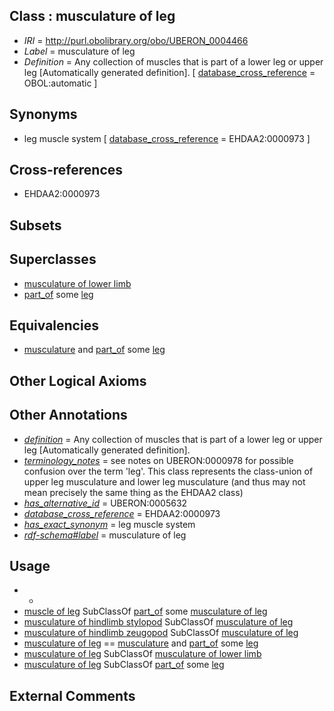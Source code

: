 
## Class : musculature of leg

 * *IRI* = http://purl.obolibrary.org/obo/UBERON_0004466
 * *Label* = musculature of leg
 * *Definition* = Any collection of muscles that is part of a lower leg or upper leg [Automatically generated definition]. [ [database_cross_reference](../../ef/oboInOwl#hasDbXref.md) = OBOL:automatic ]

## Synonyms

 * leg muscle system [ [database_cross_reference](../../ef/oboInOwl#hasDbXref.md) = EHDAA2:0000973 ]

## Cross-references

 * EHDAA2:0000973

## Subsets


## Superclasses

 * [musculature of lower limb](../../UBERON/82/UBERON_0004482.md)
 * [part_of](../../BFO/50/BFO_0000050.md) some [leg](../../UBERON/78/UBERON_0000978.md)

## Equivalencies

 * [musculature](../../UBERON/15/UBERON_0001015.md) and [part_of](../../BFO/50/BFO_0000050.md) some [leg](../../UBERON/78/UBERON_0000978.md)

## Other Logical Axioms


## Other Annotations

 * *[definition](../../IAO/15/IAO_0000115.md)* = Any collection of muscles that is part of a lower leg or upper leg [Automatically generated definition].
 * *[terminology_notes](../../UBPROP/13/UBPROP_0000013.md)* = see notes on UBERON:0000978 for possible confusion over the term 'leg'. This class represents the class-union of upper leg musculature and lower leg musculature (and thus may not mean precisely the same thing as the EHDAA2 class)
 * *[has_alternative_id](../../Id/oboInOwl#hasAlternativeId.md)* = UBERON:0005632
 * *[database_cross_reference](../../ef/oboInOwl#hasDbXref.md)* = EHDAA2:0000973
 * *[has_exact_synonym](../../ym/oboInOwl#hasExactSynonym.md)* = leg muscle system
 * *[rdf-schema#label](../../el/rdf-schema#label.md)* = musculature of leg

## Usage

 * -
 * [muscle of leg](../../UBERON/83/UBERON_0001383.md) SubClassOf [part_of](../../BFO/50/BFO_0000050.md) some [musculature of leg](../../UBERON/66/UBERON_0004466.md)
 * [musculature of hindlimb stylopod](../../UBERON/63/UBERON_0004463.md) SubClassOf [musculature of leg](../../UBERON/66/UBERON_0004466.md)
 * [musculature of hindlimb zeugopod](../../UBERON/67/UBERON_0006067.md) SubClassOf [musculature of leg](../../UBERON/66/UBERON_0004466.md)
 * [musculature of leg](../../UBERON/66/UBERON_0004466.md) == [musculature](../../UBERON/15/UBERON_0001015.md) and [part_of](../../BFO/50/BFO_0000050.md) some [leg](../../UBERON/78/UBERON_0000978.md)
 * [musculature of leg](../../UBERON/66/UBERON_0004466.md) SubClassOf [musculature of lower limb](../../UBERON/82/UBERON_0004482.md)
 * [musculature of leg](../../UBERON/66/UBERON_0004466.md) SubClassOf [part_of](../../BFO/50/BFO_0000050.md) some [leg](../../UBERON/78/UBERON_0000978.md)

## External Comments


